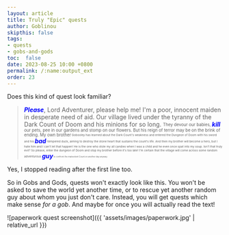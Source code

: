 ```yaml
---
layout: article
title: Truly "Epic" quests
author: Goblinou
skipthis: false
tags:
- quests
- gobs-and-gods
toc:  false
date: 2023-08-25 10:00 +0800
permalink: /:name:output_ext
order: 23
---
```


Does this kind of quest look familiar?

> <span style="color:blue">***Please***</span>, Lord Adventurer, please help me!
I'm a poor, innocent maiden in desperate need of aid. 
Our village lived under the tyranny of the Dark Count of Doom and his minions for so long. 
<sub><sup>They devour our babies, </sup></sub><span style="color:blue">***kill***</span><sub><sup> our pets, pee in our gardens and stomp on our flowers.
But his reign of terror may be on the brink of ending. My own brother</sup></sub><sub><sup><sub><sup>
 Gobooley has learned about the Dark Count's weakness and entered the Dungeon of Doom with his sword and his </sup></sub></sup></sub> <span style="color:blue">***bad***</span><sub><sup><sub><sup>-tempered  duck, aiming to destroy the stone heart that sustains the count's life.
And then my brother will become a hero, but I hate him and I can't let that happen! 
He is the one who stole my all candies when I was a child and he even once spat into my soup. Isn't that truly evil? So please, enter the dungeon of Doom and stop my brother before it's too late! 
I'm certain that the village will come across some random adventurous </sup></sub></sup></sub><span style="color:blue">***guy***</span><sub><sup><sub><sup><sub><sup> to confront the malevolent Count on another day anyway.
</sup></sub></sup></sub></sup></sub>


Yes, I stopped reading after the first line too. 

So in Gobs and Gods, quests won't exactly look like this. You won't be asked to save the world yet another time, or to rescue yet another random guy about whom you just don't care.
Instead, you will get quests which make sense *for a gob*. And maybe for once you will actually read the text! 

![paperwork quest screenshot]({{ 'assets/images/paperwork.jpg' | relative_url }})


